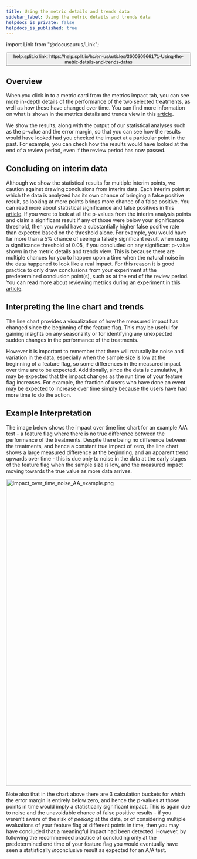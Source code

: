 ```yaml
---
title: Using the metric details and trends data
sidebar_label: Using the metric details and trends data
helpdocs_is_private: false
helpdocs_is_published: true
---
```


import Link from "@docusaurus/Link";

<p>
  <button style={{borderRadius:'8px', border:'1px', fontFamily:'Courier New', fontWeight:'800', textAlign:'left'}}> help.split.io link: https://help.split.io/hc/en-us/articles/360030966171-Using-the-metric-details-and-trends-datas </button>
</p>

<h2 id="h_01JEN2Q80X3V207XXJ32ZWX4VK">
  Overview<span></span>
</h2>
<p>
  <span>When you click in to a metric card from the metrics impact tab, you can see more in-depth details of the performance of the two selected treatments, as well as how these have changed over time. You can find more information on what is shown in the metrics details and trends view in this </span><a href="/hc/en-us/articles/360025376251" target="_blank" rel="noopener">article</a><span>.</span>
</p>
<p>
  <span>We show the results, along with the output of our statistical analyses such as the p-value and the error margin, so that you can see how the results would have looked had you checked the impact at a particular point in the past. For example, you can check how the results would have looked at the end of a review period, even if the review period has now passed.</span>
</p>
<h2 id="h_01JEN2Q80XQBZ0P9Z2DVSB1G3R">Concluding on interim data</h2>
<p>
  <span>Although we show the statistical results for multiple interim points, we caution against drawing conclusions from interim data. Each interim point at which the data is analyzed has its own chance of bringing a false positive result, so looking at more points brings more chance of a false positive. You can read more about statistical significance and false positives in this <a href="/hc/en-us/articles/360020641472" target="_blank" rel="noopener">article</a>. If you were to look at all the p-values from the interim analysis points and claim a significant result if any of those were below your significance threshold, then you would have a substantially higher false positive rate than expected based on the threshold alone. For example, you would have far more than a 5% chance of seeing a falsely significant result when using a significance threshold of 0.05, if you concluded on any significant p-value shown in the metric details and trends view. This is because there are multiple chances for you to happen upon a time when the natural noise in the data happened to look like a real impact. For this reason it is good practice to only draw conclusions from your experiment at the predetermined conclusion point(s), such as at the end of the review period. You can read more about reviewing metrics during an experiment in this <a href="/hc/en-us/articles/360021867572" target="_blank" rel="noopener">article</a>.</span>
</p>
<h2 id="h_01JEN2Q80XMN1FG28C4SGB2TDG">
  <span>Interpreting the line chart and trends</span>
</h2>
<p>
  <span>The line chart provides a visualization of how the measured impact has changed since the beginning of the feature flag. This may be useful for gaining insights on any seasonality or for identifying any unexpected sudden changes in the performance of the treatments.</span>
</p>
<p>
  <span>However it is important to remember that there will naturally be noise and variation in the data, especially when the sample size is low at the beginning of a feature flag, so some differences in the measured impact over time are to be expected. Additionally, since the data is cumulative, it may be expected that the impact changes as the run time of your feature flag increases. For example, the fraction of users who have done an event may be expected to increase over time simply because the users have had more time to do the action.</span>
</p>
<h2 id="h_01JEN2Q80X4SQ1P8SSZBM7RTY3">
  <span>Example Interpretation</span>
</h2>
<p>
  <span>The image below shows the impact over time line chart for an example A/A test - a feature flag where there is no true difference between the performance of the treatments. Despite there being no difference between the treatments, and hence a constant true impact of zero, the line chart shows a large measured difference at the beginning, and an apparent trend upwards over time - this is due only to noise in the data at the early stages of the feature flag when the sample size is low, and the measured impact moving towards the true value as more data arrives.</span>
</p>
<p>
  <img src="https://help.split.io/guide-media/01GW8S7Z53CNPFYEGGCKCPDJWW" alt="Impact_over_time_noise_AA_example.png" width="837" />
</p>
<p>
  <span>Note also that in the chart above there are 3 calculation buckets for which the error margin is entirely below zero, and hence the p-values at those points in time would imply a statistically significant impact. This is again due to noise and the unavoidable chance of false positive results - if you weren't aware of the risk of <em>peeking</em> at the data, or of considering multiple evaluations of your feature flag at different points in time, then you may have concluded that a meaningful impact had been detected. However, by following the recommended practice of concluding only at the predetermined end time of your feature flag you would eventually have seen a statistically <em>in</em>conclusive result as expected for an A/A test.</span>
</p>